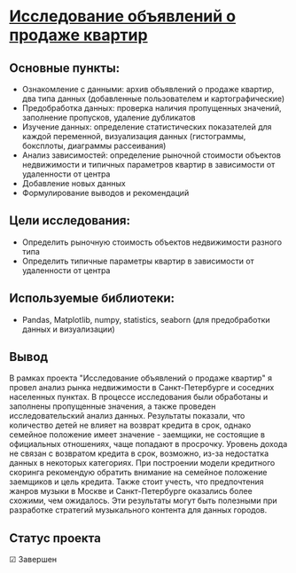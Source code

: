 # [Исследование объявлений о продаже квартир](https://github.com/Kibmor/Ramil_Yarullin_data_analyst/blob/main/03.%20%D0%98%D1%81%D1%81%D0%BB%D0%B5%D0%B4%D0%BE%D0%B2%D0%B0%D1%82%D0%B5%D0%BB%D1%8C%D1%81%D0%BA%D0%B8%D0%B9%20%D0%B0%D0%BD%D0%B0%D0%BB%D0%B8%D0%B7%20%D0%B4%D0%B0%D0%BD%D0%BD%D1%8B%D1%85/03_Issledovatel_skij%20analiz%20dannyh.ipynb)
## Основные пункты:
- Ознакомление с данными: архив объявлений о продаже квартир, два типа данных (добавленные пользователем и картографические)
- Предобработка данных: проверка наличия пропущенных значений, заполнение пропусков, удаление дубликатов
- Изучение данных: определение статистических показателей для каждой переменной, визуализация данных (гистограммы, боксплоты, диаграммы рассеивания)
- Анализ зависимостей: определение рыночной стоимости объектов недвижимости и типичных параметров квартир в зависимости от удаленности от центра
- Добавление новых данных
- Формулирование выводов и рекомендаций

## Цели исследования:
- Определить рыночную стоимость объектов недвижимости разного типа
- Определить типичные параметры квартир в зависимости от удаленности от центра

## Используемые библиотеки:
- Pandas, Matplotlib,  numpy, statistics, seaborn (для предобработки данных и визуализации)
## Вывод
В рамках проекта "Исследование объявлений о продаже квартир" я провел анализ рынка недвижимости в Санкт-Петербурге и соседних населенных пунктах. В процессе исследования были обработаны и заполнены пропущенные значения, а также проведен исследовательский анализ данных. Результаты показали, что количество детей не влияет на возврат кредита в срок, однако семейное положение имеет значение - заемщики, не состоящие в официальных отношениях, чаще попадают в просрочку. Уровень дохода не связан с возвратом кредита в срок, возможно, из-за недостатка данных в некоторых категориях. При построении модели кредитного скоринга рекомендую обратить внимание на семейное положение заемщиков и цель кредита. Также стоит учесть, что предпочтения жанров музыки в Москве и Санкт-Петербурге оказались более схожими, чем ожидалось. Эти результаты могут быть полезными при разработке стратегий музыкального контента для данных городов.
## Статус проекта
☑ Завершен
